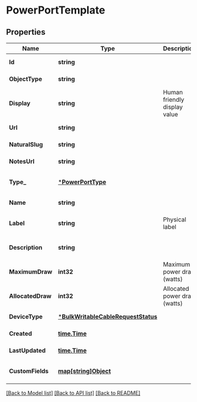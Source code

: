 # PowerPortTemplate

## Properties
Name | Type | Description | Notes
------------ | ------------- | ------------- | -------------
**Id** | **string** |  | [default to null]
**ObjectType** | **string** |  | [default to null]
**Display** | **string** | Human friendly display value | [default to null]
**Url** | **string** |  | [default to null]
**NaturalSlug** | **string** |  | [default to null]
**NotesUrl** | **string** |  | [default to null]
**Type_** | [***PowerPortType**](PowerPort_type.md) |  | [optional] [default to null]
**Name** | **string** |  | [default to null]
**Label** | **string** | Physical label | [optional] [default to null]
**Description** | **string** |  | [optional] [default to null]
**MaximumDraw** | **int32** | Maximum power draw (watts) | [optional] [default to null]
**AllocatedDraw** | **int32** | Allocated power draw (watts) | [optional] [default to null]
**DeviceType** | [***BulkWritableCableRequestStatus**](BulkWritableCableRequest_status.md) |  | [default to null]
**Created** | [**time.Time**](time.Time.md) |  | [default to null]
**LastUpdated** | [**time.Time**](time.Time.md) |  | [default to null]
**CustomFields** | [**map[string]Object**](.md) |  | [optional] [default to null]

[[Back to Model list]](../README.md#documentation-for-models) [[Back to API list]](../README.md#documentation-for-api-endpoints) [[Back to README]](../README.md)

